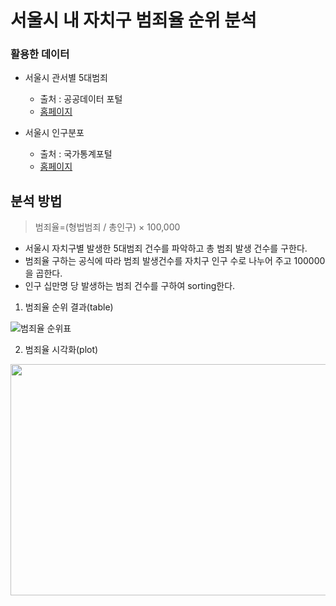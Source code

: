 # 서울시 내 자치구 범죄율 순위 분석

### 활용한 데이터

* 서울시 관서별 5대범죄
   - 출처 : 공공데이터 포털 
   - [홈페이지](https://www.data.go.kr/data/15054737/fileData.do)

* 서울시 인구분포
   - 출처 : 국가통계포털 
   - [홈페이지](http://kosis.kr/index/index.do)
   
   
## 분석 방법
> 범죄율=(형법범죄 / 총인구) ×  100,000

* 서울시 자치구별 발생한 5대범죄 건수를 파악하고 총 범죄 발생 건수를 구한다.
* 범죄율 구하는 공식에 따라 범죄 발생건수를 자치구 인구 수로 나누어 주고 100000을 곱한다.
* 인구 십만명 당 발생하는 범죄 건수를 구하여 sorting한다.

1. 범죄율 순위 결과(table)

![범죄율 순위표](https://user-images.githubusercontent.com/33304898/82736405-8a409480-9d64-11ea-94ef-3ebe06b204ec.JPG)

2. 범죄율 시각화(plot)

<img src="https://user-images.githubusercontent.com/33304898/82736505-397d6b80-9d65-11ea-9662-6f6220218295.JPG"  width="600" height="370">
